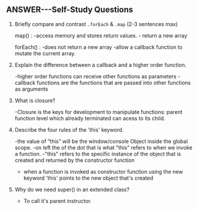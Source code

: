 ## ANSWER---Self-Study Questions



1. Briefly compare and contrast `.forEach` & `.map` (2-3 sentences max)

    map() :         -access memory and stores return values.
                    - return a new array

    forEach() :     -does not return a new array
                    -allow a callback function to mutate the current array. 

2. Explain the difference between a callback and a higher order function.

    -higher order functions can receive other functions as parameters
    -callback functions are the functions that are passed into other functions as arguments


3. What is closure?

    -Closure is the keys for development to manipulate functions: parent function level which already terminated can acess to its child.

4. Describe the four rules of the 'this' keyword.

    -the value of “this” will be the window/console Object inside the global scope.
    -on left the of the dot that is what "this" refers to when we invoke a function.
    -"this" refers to the specific instance of the object that is created and returned by the constructor function
    - when a function is invoked as constructor function using the new keyword 'this' points to the new object that's created 

5. Why do we need super() in an extended class?

    - To call it's parent instructor. 